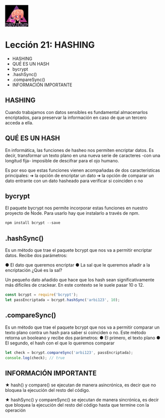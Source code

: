 <img  src='../logo.png' height='70px'>

# Lección 21: HASHING

* HASHING
* QUÉ ES UN HASH
* bycrypt
* .hashSync()
* .compareSync()
* INFORMACIÓN IMPORTANTE

## HASHING
Cuando trabajamos con datos sensibles es fundamental almacenarlos encriptados, para preservar la información en caso de que un tercero acceda a ella.

## QUÉ ES UN HASH

En informática, las funciones de hasheo nos permiten encriptar datos. Es decir, transformar un texto plano en una nueva serie de caracteres -con una longitud fija- imposible de descifrar para el ojo humano.

Es por eso que estas funciones vienen acompañadas de dos
características principales:
➔ la opción de encriptar un dato
➔ la opción de comparar un dato entrante con un dato hasheado para verificar si coinciden o no

## bycrypt

El paquete bycrypt nos permite incorporar estas funciones en nuestro proyecto de Node.
Para usarlo hay que instalarlo a través de npm.

```javascript
npm install bcrypt --save
```

## .hashSync()

Es un método que trae el paquete bcrypt que nos va a permitir encriptar datos. Recibe dos parámetros:

● El dato que queremos encriptar
● La sal que le queremos añadir a la encriptación
¿Qué es la sal?

Un pequeño dato añadido que hace que los hash sean significativamente más difíciles de crackear. En este contexto se le suele pasar 10 o 12.

```javascript
const bcrypt = require('bcrypt');
let passEncriptada = bcrypt.hashSync('arbi123', 10);
```

## .compareSync()

Es un método que trae el paquete bcrypt que nos va a permitir
comparar un texto plano contra un hash para saber si
coinciden o no. Este método retorna un booleano y recibe dos
parámetros:
● El primero, el texto plano
● El segundo, el hash con el que lo queremos comparar

```javascript
let check = bcrypt.compareSync('arbi123', passEncriptada);
console.log(check); // true
```

## INFORMACIÓN IMPORTANTE

★ hash() y compare() se ejecutan de manera asincrónica, es decir que no bloquea la ejecución del resto del código.

★ hashSync() y compareSync() se ejecutan de manera sincrónica, es decir que bloquea la ejecución del resto del código hasta que termine con la operación








